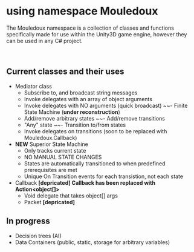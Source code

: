 # using namespace Mouledoux
The Mouledoux namespace is a collection of classes and functions specifically made for use within the Unity3D game engine, however they can be used in any C# project.

<br>

## Current classes and their uses
- Mediator class
  - Subscribe to, and broadcast string messages
  - Invoke delegates with an array of object arguments
  - Invoke delegates with NO arguments (quick broadcast)
~~- Finite State Machine (**under reconstruction**)
  - Add/remove arbitrary states
  ~~- Add/remove transitions
  - "Any" state
  ~~- Transition to/from states 
  - Invoke delegates on transitions (soon to be replaced with Mouledoux.Callback)
- **NEW** Superior State Machine
  - Only tracks current state
  - NO MANUAL STATE CHANGES
  - States are automatically transitioned to when predefined prerequisites are met
  - Unique On Transition events for each transistion, not each state
- Callback **[depricated] Callback has been replaced with Action<object[]>**
  - Void delegate that takes object[] args
  - Packet **[depricated]**

## In progress
- Decision trees (AI)
- Data Containers (public, static, storage for arbitrary variables)
